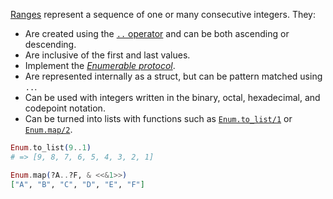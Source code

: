 [Ranges][range] represent a sequence of one or many consecutive integers. They:

- Are created using the [`..` operator][range-operator] and can be both ascending or descending.
- Are inclusive of the first and last values.
- Implement the [_Enumerable protocol_][enumerable].
- Are represented internally as a struct, but can be pattern matched using `..`.
- Can be used with integers written in the binary, octal, hexadecimal, and codepoint notation.
- Can be turned into lists with functions such as [`Enum.to_list/1`][enum-to-list] or [`Enum.map/2`][enum-map].

```elixir
Enum.to_list(9..1)
# => [9, 8, 7, 6, 5, 4, 3, 2, 1]

Enum.map(?A..?F, & <<&1>>)
["A", "B", "C", "D", "E", "F"]
```

[range-operator]: https://hexdocs.pm/elixir/Kernel.html#../2
[range]: https://hexdocs.pm/elixir/Range.html
[enumerable]: https://hexdocs.pm/elixir/Enumerable.html
[enum-to-list]: https://hexdocs.pm/elixir/Enum.html#to_list/1
[enum-map]: https://hexdocs.pm/elixir/Enum.html#to_list/1
